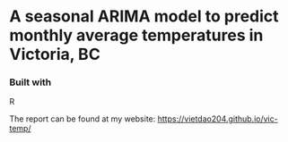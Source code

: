 # A seasonal ARIMA model to predict monthly average temperatures in Victoria, BC

### Built with
R

The report can be found at my website: <https://vietdao204.github.io/vic-temp/>